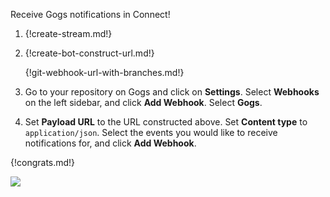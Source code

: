 Receive Gogs notifications in Connect!

1. {!create-stream.md!}

1. {!create-bot-construct-url.md!}

    {!git-webhook-url-with-branches.md!}

1. Go to your repository on Gogs and click on **Settings**. Select
   **Webhooks** on the left sidebar, and click **Add Webhook**.
   Select **Gogs**.

1. Set **Payload URL** to the URL constructed above. Set **Content type**
   to `application/json`. Select the events you would like to receive
   notifications for, and click **Add Webhook**.

{!congrats.md!}

![](/static/images/integrations/gogs/001.png)
